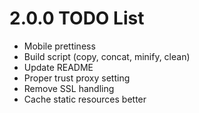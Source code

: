# 2.0.0 TODO List
- Mobile prettiness
- Build script (copy, concat, minify, clean)
- Update README
- Proper trust proxy setting
- Remove SSL handling
- Cache static resources better
